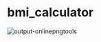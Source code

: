 # bmi_calculator
![output-onlinepngtools](https://user-images.githubusercontent.com/88287148/128020532-56bcc2b9-ce0d-4552-8916-ededdc1e21c0.png)

